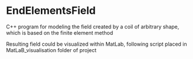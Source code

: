 # EndElementsField

C++ program for modeling the field created by a coil of arbitrary shape, which is based on the finite element method

Resulting field could be visualized within MatLab, following script placed in MatLaB_visualisation folder of project
